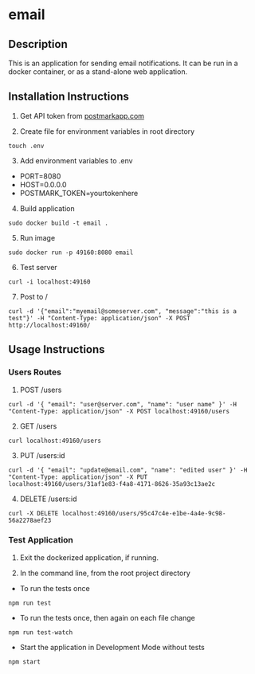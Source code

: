 # email

## Description
This is an application for sending email notifications. It can be run in a docker container, or as a stand-alone web application.

## Installation Instructions

1. Get API token from [postmarkapp.com](https://postmarkapp.com)

2. Create file for environment variables in root directory
```
touch .env
```

3. Add environment variables to .env
  * PORT=8080
  * HOST=0.0.0.0
  * POSTMARK_TOKEN=yourtokenhere

4. Build application
```
sudo docker build -t email .
```

5. Run image
```
sudo docker run -p 49160:8080 email
```

6. Test server
```
curl -i localhost:49160
```

7. Post to /
```
curl -d '{"email":"myemail@someserver.com", "message":"this is a test"}' -H "Content-Type: application/json" -X POST http://localhost:49160/
```

## Usage Instructions

### Users Routes
1. POST /users
```
curl -d '{ "email": "user@server.com", "name": "user name" }' -H "Content-Type: application/json" -X POST localhost:49160/users
```

2. GET /users
```
curl localhost:49160/users
```

3. PUT /users:id
```
curl -d '{ "email": "update@email.com", "name": "edited user" }' -H "Content-Type: application/json" -X PUT localhost:49160/users/31af1e83-f4a8-4171-8626-35a93c13ae2c
```

4. DELETE /users:id
```
curl -X DELETE localhost:49160/users/95c47c4e-e1be-4a4e-9c98-56a2278aef23
```

### Test Application

1. Exit the dockerized application, if running.

2. In the command line, from the root project directory

  + To run the tests once

  ```
  npm run test
  ```

  + To run the tests once, then again on each file change

  ```
  npm run test-watch
  ```

  + Start the application in Development Mode without tests
  ```
  npm start
  ```
